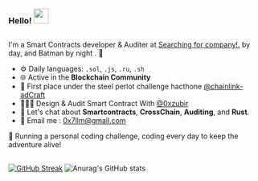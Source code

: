 ### Hello! <img src="https://media.giphy.com/media/hvRJCLFzcasrR4ia7z/giphy.gif" height="30px" width="30px"> 
##
I'm a Smart Contracts developer & Auditer at [Searching for company!.](https://github.com/audit4me) by day, and Batman by night . 🌙

- ⚙️ Daily languages: `.sol`, `.js`, `.ru`, `.sh`
- 🌐 Active in the **Blockchain Community**
- 🥇 First place under the steel perlot challenge hacthone [@chainlink-adCraft](https://www.youtube.com/watch?v=gTt6mVfUCqM&t=569s)
- 👨🏻‍💻 Design & Audit Smart Contract With [@0xzubir](https://github.com/0x7lm)
- 💬 Let's chat about **Smartcontracts**, **CrossChain**, **Auditing**, and **Rust**.
- 📧 Email me : 0x7llm@gmail.com

🚀 Running a personal coding challenge, coding every day to keep the adventure alive!
##
[![GitHub Streak](https://streak-stats.demolab.com?user=0x7lm&theme=transparent&hide_border=true)](https://git.io/streak-stats)
![Anurag's GitHub stats](https://github-readme-stats.vercel.app/api?username=0x7lm&show_icons=true&bg_color=00000000)
